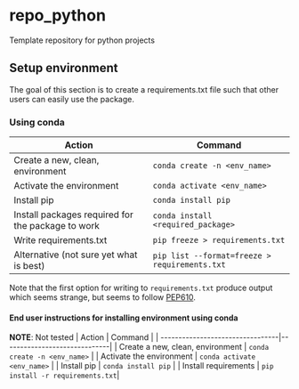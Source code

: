 # repo_python
Template repository for python projects



## Setup environment

The goal of this section is to create a requirements.txt file such that other users can easily use the package.

### Using conda

| Action					       | Command 					  |
| ---------------------------------|------------------------------|
| Create a new, clean, environment | `conda create -n <env_name>` |
| Activate the environment 		   | `conda activate <env_name>`  |
| Install pip 					   | `conda install pip`          |
| Install packages required for the package to work | `conda install <required_package>`|
| Write requirements.txt | `pip freeze > requirements.txt`|
| Alternative (not sure yet what is best) | `pip list --format=freeze > requirements.txt`|

Note that the first option for writing to `requirements.txt` produce output which seems strange, but seems to follow  [PEP610](https://www.python.org/dev/peps/pep-0610/). 

#### End user instructions for installing environment using conda
**NOTE**: Not tested
| Action					       | Command 					  |
| ---------------------------------|------------------------------|
| Create a new, clean, environment | `conda create -n <env_name>` |
| Activate the environment 	       | `conda activate <env_name>`  |
| Install pip                      | `conda install pip`          |
| Install requirements             | `pip install -r requirements.txt`|
